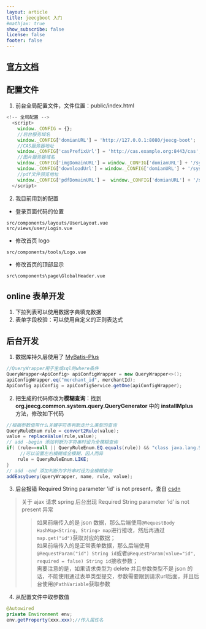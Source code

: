 ```yaml
---
layout: article
title: jeecgboot 入门
#mathjax: true
show_subscribe: false
license: false
footer: false
---
```


## [官方文档](http://doc.jeecg.com/1273752)

## 配置文件

1. 前台全局配置文件，文件位置：public/index.html  
```javascript
<!-- 全局配置 -->
  <script>
    window._CONFIG = {};
    //后台服务域名
    window._CONFIG['domianURL'] = 'http://127.0.0.1:8080/jeecg-boot';
    //CAS服务器地址
    window._CONFIG['casPrefixUrl'] = 'http://cas.example.org:8443/cas';
    //图片服务器域名
    window._CONFIG['imgDomainURL'] = window._CONFIG['domianURL'] + '/sys/common/view';
    window._CONFIG['downloadUrl'] = window._CONFIG['domianURL'] + '/sys/common/download';
    //pdf文件预览地址
    window._CONFIG['pdfDomainURL'] =  window._CONFIG['domianURL'] + '/sys/common/pdf/pdfPreviewIframe';
  </script>
```  

2. 我目前用到的配置  
- 登录页面代码的位置
```
src/components/layouts/UserLayout.vue
src/views/user/Login.vue
```
- 修改首页 logo  
```
src/components/tools/Logo.vue
```
- 修改首页的顶部显示
```
src\components\page\GlobalHeader.vue
```

## online 表单开发

1. 下拉列表可以使用数据字典填充数据
2. 表单字段校验：可以使用自定义的正则表达式

## 后台开发

1. 数据库持久层使用了 [MyBatis-Plus](https://mp.baomidou.com/ "MyBatis-Plus")
```java
//QueryWrapper用于生成sql的where条件
QueryWrapper<ApiConfig> apiConfigWrapper = new QueryWrapper<>();
apiConfigWrapper.eq("merchant_id", merchantId);
ApiConfig apiConfig = apiConfigService.getOne(apiConfigWrapper);
```

2. 把生成的代码修改为**模糊查询**：找到 **org.jeecg.common.system.query.QueryGenerator** 中的 **installMplus** 方法，修改如下代码
```java
//根据参数值带什么关键字符串判断走什么类型的查询
QueryRuleEnum rule = convert2Rule(value);
value = replaceValue(rule,value);
// add -begin 添加判断为字符串时设为全模糊查询
if( (rule==null || QueryRuleEnum.EQ.equals(rule)) && "class java.lang.String".equals(type)) {
	 //可以设置左右模糊或全模糊，因人而异
	rule = QueryRuleEnum.LIKE;
}
// add -end 添加判断为字符串时设为全模糊查询
addEasyQuery(queryWrapper, name, rule, value);
```  

3. 后台报错 Required String parameter 'id' is not present，查自 [csdn](https://blog.csdn.net/qq_15238647/article/details/81539287)
> 关于 ajax 请求 spring 后台出现 Required String parameter ‘id’ is not present 异常
>> 如果前端传入的是 json 数据，那么后端使用`@RequestBody HashMap<String, String> map`进行接收，然后再通过`map.get("id")`获取对应的数据；  
>> 如果前端传入的是正常表单数据，那么后端使用`@RequestParam("id") String id`或者`@RequestParam(value="id", required = false) String id`接收参数；  
>> 需要注意的是，如果请求类型为 delete 并且参数类型不是 json 的话，不能使用通过表单类型提交，参数需要跟到请求url后面，并且后台使用`@PathVariable`获取参数 

4. 从配置文件中取参数值
```java
@Autowired
private Environment env;
env.getProperty(xxx.xxx);//传入属性名
```